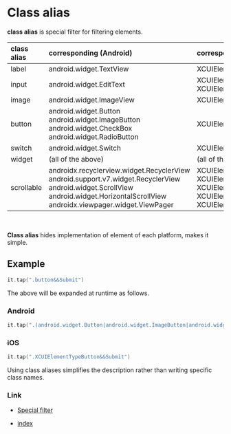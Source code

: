 # Class alias

**class alias** is special filter for filtering elements.

| class alias | corresponding (Android)                                                                                                                                                                        | corresponding (iOS)                                                                                                                |
|:------------|:-----------------------------------------------------------------------------------------------------------------------------------------------------------------------------------------------|:-----------------------------------------------------------------------------------------------------------------------------------|
| label       | android.widget.TextView                                                                                                                                                                        | XCUIElementTypeStaticText                                                                                                          |
| input       | android.widget.EditText                                                                                                                                                                        | XCUIElementTypeTextField<br>XCUIElementTypeSecureTextField                                                                         |
| image       | android.widget.ImageView                                                                                                                                                                       | XCUIElementTypeImage                                                                                                               |
| button      | android.widget.Button<br>android.widget.ImageButton<br>android.widget.CheckBox<br>android.widget.RadioButton                                                                                   | XCUIElementTypeButton                                                                                                              |
| switch      | android.widget.Switch                                                                                                                                                                          | XCUIElementTypeSwitch                                                                                                              |
| widget      | (all of the above)                                                                                                                                                                             | (all of the above)                                                                                                                 |
| scrollable  | androidx.recyclerview.widget.RecyclerView<br>android.support.v7.widget.RecyclerView<br>android.widget.ScrollView<br>android.widget.HorizontalScrollView<br>androidx.viewpager.widget.ViewPager | XCUIElementTypeTable<br>XCUIElementTypeCollectionView<br>XCUIElementTypeScrollView<br>XCUIElementTypeWebView<br>XCUIElementTypeMap |

<br>

**Class alias** hides implementation of element of each platform, makes it simple.

## Example

```kotlin
it.tap(".button&&Submit")
```

The above will be expanded at runtime as follows.

### Android

```kotlin
it.tap(".(android.widget.Button|android.widget.ImageButton|android.widget.CheckBox)&&Submit")
```

### iOS

```kotlin
it.tap(".XCUIElementTypeButton&&Submit")
```

Using class aliases simplifies the description rather than writing specific class names.

### Link

- [Special filter](../special_filter/special_filter.md)


- [index](../../../index.md)

